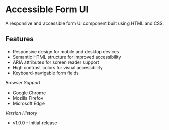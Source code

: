 # Accessible Form UI

A responsive and accessible form UI component built using HTML and CSS.

## Features

* Responsive design for mobile and desktop devices
* Semantic HTML structure for improved accessibility
* ARIA attributes for screen reader support
* High contrast colors for visual accessibility
* Keyboard-navigable form fields

*Browser Support*

- Google Chrome
- Mozilla Firefox
- Microsoft Edge

*Version History*

- v1.0.0 - Initial release

